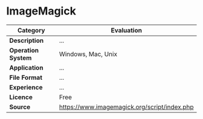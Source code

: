 # ImageMagick

| Category | Evaluation |
| --- | --- |
| **Description**  | ... |
| **Operation System**  | Windows, Mac, Unix  |
| **Application**  | ... |
| **File Format** | ... |
| **Experience** | ... |
| **Licence** | Free |
| **Source** | 	https://www.imagemagick.org/script/index.php |
